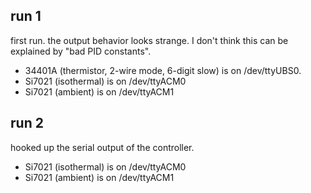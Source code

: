 
## run 1

first run.  the output behavior looks strange.  I don't think this can be explained by "bad PID constants".

- 34401A (thermistor, 2-wire mode, 6-digit slow) is on /dev/ttyUBS0.
- Si7021 (isothermal) is on /dev/ttyACM0
- Si7021 (ambient) is on /dev/ttyACM1

## run 2

hooked up the serial output of the controller.

- Si7021 (isothermal) is on /dev/ttyACM0
- Si7021 (ambient) is on /dev/ttyACM1
